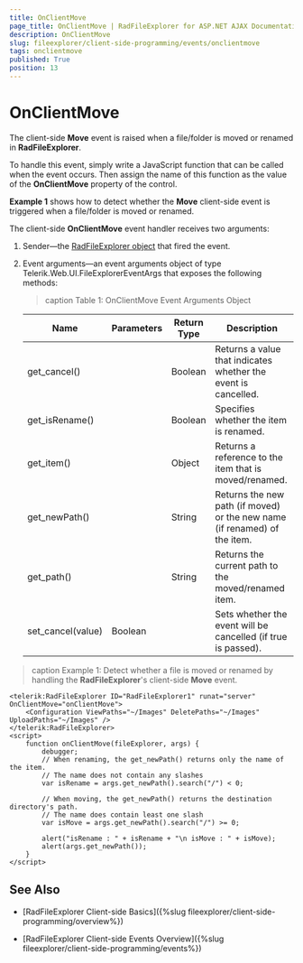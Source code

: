 ```yaml
---
title: OnClientMove
page_title: OnClientMove | RadFileExplorer for ASP.NET AJAX Documentation
description: OnClientMove
slug: fileexplorer/client-side-programming/events/onclientmove
tags: onclientmove
published: True
position: 13
---
```


# OnClientMove

The client-side **Move** event is raised when a file/folder is moved or renamed in **RadFileExplorer**.

To handle this event, simply write a JavaScript function that can be called when the event occurs. Then assign the name of this function as the value of the **OnClientMove** property of the control.

**Example 1** shows how to detect whether the **Move** client-side event is triggered when a file/folder is moved or renamed. 

The client-side **OnClientMove** event handler receives two arguments:

1. Sender—the [RadFileExplorer object](http://docs.telerik.com/devtools/aspnet-ajax/api/client/Telerik.Web.UI.RadFileExplorer) that fired the event.

1. Event arguments—an event arguments object of type Telerik.Web.UI.FileExplorerEventArgs that exposes the following methods:

	>caption Table 1: OnClientMove Event Arguments Object

	|  **Name**  |  **Parameters**  |  **Return Type**  |  **Description**  |
	| ------ | ------ | ------ | ------ |
	|get_cancel()||Boolean|Returns a value that indicates whether the event is cancelled.|
	|get_isRename()||Boolean|Specifies whether the item is renamed.|
	|get_item()||Object|Returns a reference to the item that is moved/renamed.|
	|get_newPath()||String|Returns the new path (if moved) or the new name (if renamed) of the item.|
	|get_path()||String|Returns the current path to the moved/renamed item.|
	|set_cancel(value)|Boolean||Sets whether the event will be cancelled (if true is passed).|

>caption Example 1: Detect whether a file is moved or renamed by handling the **RadFileExplorer**'s client-side **Move** event.

````ASP.NET
<telerik:RadFileExplorer ID="RadFileExplorer1" runat="server"  OnClientMove="onClientMove">
    <Configuration ViewPaths="~/Images" DeletePaths="~/Images" UploadPaths="~/Images" />
</telerik:RadFileExplorer>
<script>
    function onClientMove(fileExplorer, args) {
        debugger;
        // When renaming, the get_newPath() returns only the name of the item. 
        // The name does not contain any slashes 
        var isRename = args.get_newPath().search("/") < 0;

        // When moving, the get_newPath() returns the destination directory's path. 
        // The name does contain least one slash 
        var isMove = args.get_newPath().search("/") >= 0;

        alert("isRename : " + isRename + "\n isMove : " + isMove);
        alert(args.get_newPath());
    }
</script>
````


## See Also

 * [RadFileExplorer Client-side Basics]({%slug fileexplorer/client-side-programming/overview%})

 * [RadFileExplorer Client-side Events Overview]({%slug fileexplorer/client-side-programming/events%})

